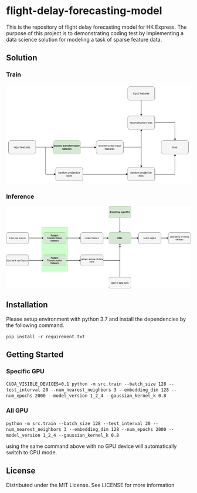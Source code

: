# flight-delay-forecasting-model
This is the repository of flight delay forecasting model for HK Express. The purpose of this project is to 
demonstrating coding test by implementing a data science solution for modeling a task of sparse feature data.

## Solution
### Train
![Screenshot](https://github.com/JayChanHoi/flight-delay-forecasting-model/blob/main/doc/flight-forecasting-model-train.png)
### Inference
![Screenshot](https://github.com/JayChanHoi/flight-delay-forecasting-model/blob/main/doc/flight_delay_forecasting.png)

## Installation
Please setup environment with python 3.7 and install the dependencies by the following command.
```
pip install -r requirement.txt
```

## Getting Started
### Specific GPU
```
CUDA_VISIBLE_DEVICES=0,1 python -m src.train --batch_size 128 --test_interval 20 --num_nearest_neighbors 3 --embedding_dim 128 --num_epochs 2000 --model_version 1_2_4 --gaussian_kernel_k 0.8
```
### All GPU
```
python -m src.train --batch_size 128 --test_interval 20 --num_nearest_neighbors 3 --embedding_dim 128 --num_epochs 2000 --model_version 1_2_4 --gaussian_kernel_k 0.8
```
using the same command above with no GPU device will automatically switch to CPU mode.

## License
Distributed under the MIT License. See LICENSE for more information